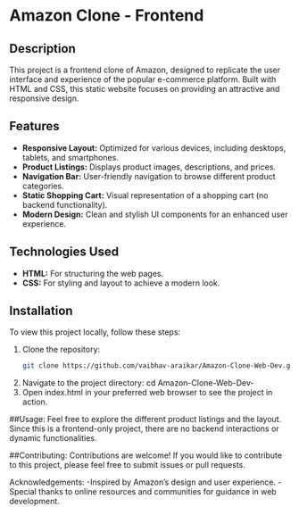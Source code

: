 # Amazon Clone - Frontend

## Description

This project is a frontend clone of Amazon, designed to replicate the user interface and experience of the popular e-commerce platform. Built with HTML and CSS, this static website focuses on providing an attractive and responsive design.

## Features

- **Responsive Layout:** Optimized for various devices, including desktops, tablets, and smartphones.
- **Product Listings:** Displays product images, descriptions, and prices.
- **Navigation Bar:** User-friendly navigation to browse different product categories.
- **Static Shopping Cart:** Visual representation of a shopping cart (no backend functionality).
- **Modern Design:** Clean and stylish UI components for an enhanced user experience.

## Technologies Used

- **HTML:** For structuring the web pages.
- **CSS:** For styling and layout to achieve a modern look.

## Installation

To view this project locally, follow these steps:

1. Clone the repository:  
   ```bash
   git clone https://github.com/vaibhav-araikar/Amazon-Clone-Web-Dev.git
2. Navigate to the project directory:
    cd Amazon-Clone-Web-Dev-
3. Open index.html in your preferred web browser to see the project in action.

##Usage:
Feel free to explore the different product listings and the layout. Since this is a frontend-only project, there are no backend interactions or dynamic functionalities.

##Contributing:
Contributions are welcome! If you would like to contribute to this project, please feel free to submit issues or pull requests.

Acknowledgements:
-Inspired by Amazon’s design and user experience.
-Special thanks to online resources and communities for guidance in web development.
